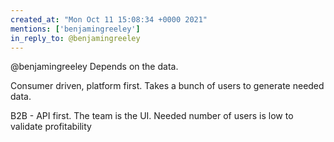 ```yaml
---
created_at: "Mon Oct 11 15:08:34 +0000 2021"
mentions: ['benjamingreeley']
in_reply_to: @benjamingreeley
---
```


@benjamingreeley Depends on the data. 

Consumer driven, platform first. Takes a bunch of users to generate needed data.

B2B - API first. The team is the UI. Needed number of users is low to validate profitability